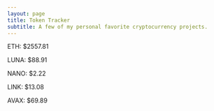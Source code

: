 ```yaml
---
layout: page
title: Token Tracker
subtitle: A few of my personal favorite cryptocurrency projects.
---
```


<!--BEGINCRYPTOINPUT-->
ETH: $2557.81

LUNA: $88.91

NANO: $2.22

LINK: $13.08

AVAX: $69.89

<!--ENDCRYPTOINPUT-->
